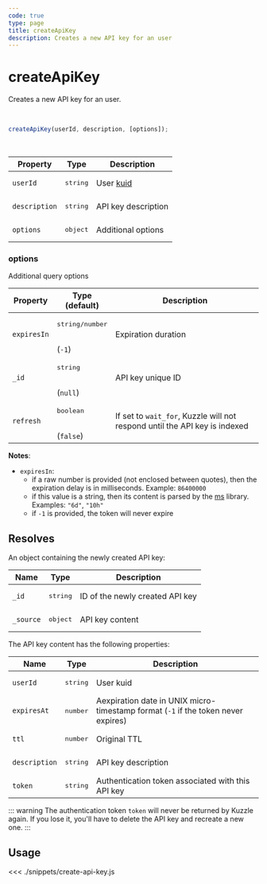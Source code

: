 ```yaml
---
code: true
type: page
title: createApiKey
description: Creates a new API key for an user
---
```


# createApiKey

<SinceBadge version="7.1.0" />

<SinceBadge version="Kuzzle 2.1.0" />

Creates a new API key for an user.

<br />

```js
createApiKey(userId, description, [options]);
```

<br />

| Property | Type | Description |
| --- | --- | --- |
| `userId` | <pre>string</pre> | User [kuid](/core/2/guides/essentials/user-authentication#kuzzle-user-identifier-kuid) |
| `description` | <pre>string</pre> | API key description |
| `options` | <pre>object</pre> | Additional options |

### options

Additional query options

| Property | Type<br />(default) | Description |
| --- | --- | --- |
| `expiresIn` | <pre>string/number</pre><br />(`-1`) | Expiration duration |
| `_id` | <pre>string</pre><br />(`null`) | API key unique ID |
| `refresh` | <pre>boolean</pre><br />(`false`) | If set to `wait_for`, Kuzzle will not respond until the API key is indexed |

**Notes**:
- `expiresIn`:
  - if a raw number is provided (not enclosed between quotes), then the expiration delay is in milliseconds. Example: `86400000`
  - if this value is a string, then its content is parsed by the [ms](https://www.npmjs.com/package/ms) library. Examples: `"6d"`, `"10h"`
  - if `-1` is provided, the token will never expire

## Resolves

An object containing the newly created API key:

| Name      | Type              | Description      |
| --------- | ----------------- | ---------------- |
| `_id`      | <pre>string</pre> | ID of the newly created API key |
| `_source`  | <pre>object</pre> | API key content |

The API key content has the following properties:

| Name      | Type              | Description      |
| --------- | ----------------- | ---------------- |
| `userId`      | <pre>string</pre> | User kuid |
| `expiresAt`  | <pre>number</pre> | Aexpiration date in UNIX micro-timestamp format (`-1` if the token never expires) |
| `ttl`  | <pre>number</pre> | Original TTL |
| `description`  | <pre>string</pre> | API key description |
| `token`  | <pre>string</pre> | Authentication token associated with this API key |

::: warning
The authentication token `token` will never be returned by Kuzzle again. If you lose it, you'll have to delete the API key and recreate a new one.
:::

## Usage

<<< ./snippets/create-api-key.js
